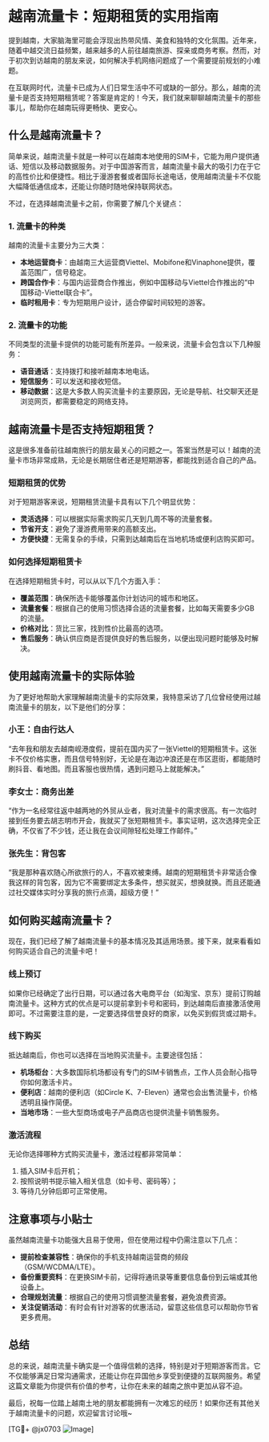 # 越南流量卡：短期租赁的实用指南

提到越南，大家脑海里可能会浮现出热带风情、美食和独特的文化氛围。近年来，随着中越交流日益频繁，越来越多的人前往越南旅游、探亲或商务考察。然而，对于初次到访越南的朋友来说，如何解决手机网络问题成了一个需要提前规划的小难题。

在互联网时代，流量卡已成为人们日常生活中不可或缺的一部分。那么，越南的流量卡是否支持短期租赁呢？答案是肯定的！今天，我们就来聊聊越南流量卡的那些事儿，帮助你在越南玩得更畅快、更安心。

## 什么是越南流量卡？

简单来说，越南流量卡就是一种可以在越南本地使用的SIM卡，它能为用户提供通话、短信以及移动数据服务。对于中国游客而言，越南流量卡最大的吸引力在于它的高性价比和便捷性。相比于漫游套餐或者国际长途电话，使用越南流量卡不仅能大幅降低通信成本，还能让你随时随地保持联网状态。

不过，在选择越南流量卡之前，你需要了解几个关键点：

### 1. **流量卡的种类**
越南的流量卡主要分为三大类：
- **本地运营商卡**：由越南三大运营商Viettel、Mobifone和Vinaphone提供，覆盖范围广，信号稳定。
- **跨国合作卡**：与国内运营商合作推出，例如中国移动与Viettel合作推出的“中国移动-Viettel联合卡”。
- **临时租用卡**：专为短期用户设计，适合停留时间较短的游客。

### 2. **流量卡的功能**
不同类型的流量卡提供的功能可能有所差异。一般来说，流量卡会包含以下几种服务：
- **语音通话**：支持拨打和接听越南本地电话。
- **短信服务**：可以发送和接收短信。
- **移动数据**：这是大多数人购买流量卡的主要原因，无论是导航、社交聊天还是浏览网页，都需要稳定的网络支持。

## 越南流量卡是否支持短期租赁？

这是很多准备前往越南旅行的朋友最关心的问题之一。答案当然是可以！越南的流量卡市场非常成熟，无论是长期居住者还是短期游客，都能找到适合自己的产品。

### **短期租赁的优势**
对于短期游客来说，短期租赁流量卡具有以下几个明显优势：
- **灵活选择**：可以根据实际需求购买几天到几周不等的流量套餐。
- **节省开支**：避免了漫游费用带来的高额支出。
- **方便快捷**：无需复杂的手续，只需到达越南后在当地机场或便利店购买即可。

### **如何选择短期租赁卡**
在选择短期租赁卡时，可以从以下几个方面入手：
- **覆盖范围**：确保所选卡能够覆盖你计划访问的城市和地区。
- **流量套餐**：根据自己的使用习惯选择合适的流量套餐，比如每天需要多少GB的流量。
- **价格对比**：货比三家，找到性价比最高的选项。
- **售后服务**：确认供应商是否提供良好的售后服务，以便出现问题时能够及时解决。

## 使用越南流量卡的实际体验

为了更好地帮助大家理解越南流量卡的实际效果，我特意采访了几位曾经使用过越南流量卡的朋友，以下是他们的分享：

### 小王：自由行达人
“去年我和朋友去越南岘港度假，提前在国内买了一张Viettel的短期租赁卡。这张卡不仅价格实惠，而且信号特别好，无论是在海边冲浪还是在市区逛街，都能随时刷抖音、看地图。而且客服也很热情，遇到问题马上就能解决。”

### 李女士：商务出差
“作为一名经常往返中越两地的外贸从业者，我对流量卡的需求很高。有一次临时接到任务要去胡志明市开会，我就买了张短期租赁卡。事实证明，这次选择完全正确，不仅省了不少钱，还让我在会议间隙轻松处理工作邮件。”

### 张先生：背包客
“我是那种喜欢随心所欲旅行的人，不喜欢被束缚。越南的短期租赁卡非常适合像我这样的背包客，因为它不需要绑定太多条件，想买就买，想换就换。而且还能通过社交媒体实时分享我的旅行点滴，超级方便！”

## 如何购买越南流量卡？

现在，我们已经了解了越南流量卡的基本情况及其适用场景。接下来，就来看看如何购买适合自己的流量卡吧！

### **线上预订**
如果你已经确定了出行日期，可以通过各大电商平台（如淘宝、京东）提前订购越南流量卡。这种方式的优点是可以提前拿到卡号和密码，到达越南后直接激活使用即可。不过需要注意的是，一定要选择信誉良好的商家，以免买到假货或过期卡。

### **线下购买**
抵达越南后，你也可以选择在当地购买流量卡。主要途径包括：
- **机场柜台**：大多数国际机场都设有专门的SIM卡销售点，工作人员会耐心指导你如何激活卡片。
- **便利店**：越南的便利店（如Circle K、7-Eleven）通常也会出售流量卡，价格透明且操作简便。
- **当地市场**：一些大型商场或电子产品商店也提供流量卡销售服务。

### **激活流程**
无论你选择哪种方式购买流量卡，激活过程都非常简单：
1. 插入SIM卡后开机；
2. 按照说明书提示输入相关信息（如卡号、密码等）；
3. 等待几分钟后即可正常使用。

## 注意事项与小贴士

虽然越南流量卡功能强大且易于使用，但在使用过程中仍需注意以下几点：
- **提前检查兼容性**：确保你的手机支持越南运营商的频段（GSM/WCDMA/LTE）。
- **备份重要资料**：在更换SIM卡前，记得将通讯录等重要信息备份到云端或其他设备上。
- **合理规划流量**：根据自己的使用习惯调整流量套餐，避免浪费资源。
- **关注促销活动**：有时会有针对游客的优惠活动，留意这些信息可以帮助你节省更多费用。

## 总结

总的来说，越南流量卡确实是一个值得信赖的选择，特别是对于短期游客而言。它不仅能够满足日常沟通需求，还能让你在异国他乡享受到便捷的互联网服务。希望这篇文章能为你提供有价值的参考，让你在未来的越南之旅中更加从容不迫。

最后，祝每一位踏上越南土地的朋友都能拥有一次难忘的经历！如果你还有其他关于越南流量卡的问题，欢迎留言讨论哦~

[TG💪+ @jx0703 ![Image](https://github.com/user-attachments/assets/dbca1d08-cadb-493c-b0ec-ad6f7a83f270)]